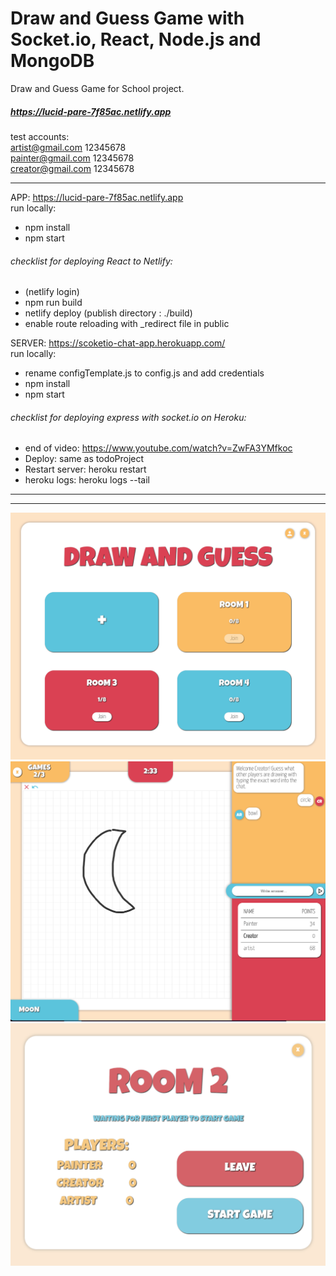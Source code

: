 # Draw and Guess Game with Socket.io, React, Node.js and MongoDB

Draw and Guess Game for School project.

##### https://lucid-pare-7f85ac.netlify.app
test accounts:
<br />
artist@gmail.com 12345678 <br />
painter@gmail.com 12345678 <br />
creator@gmail.com 12345678 <br />

<hr/>

APP: https://lucid-pare-7f85ac.netlify.app
<br />
run locally:
- npm install
- npm start

###### checklist for deploying React to Netlify:
- (netlify login)
- npm run build
- netlify deploy (publish directory : ./build)
- enable route reloading with _redirect file in public

SERVER: https://scoketio-chat-app.herokuapp.com/
<br />
run locally: 
- rename configTemplate.js to config.js and add credentials
- npm install
- npm start

###### checklist for deploying express with socket.io on Heroku:
- end of video: https://www.youtube.com/watch?v=ZwFA3YMfkoc
- Deploy: same as todoProject
- Restart server: heroku restart
- heroku logs: heroku logs --tail
<hr/>

<hr/>

<img src="https://github.com/Kersic/DrawAndGuessGame/blob/master/screenshots/Screenshot3.png" width="600">
<img src="https://github.com/Kersic/DrawAndGuessGame/blob/master/screenshots/Screenshot2.png" width="600">
<img src="https://github.com/Kersic/DrawAndGuessGame/blob/master/screenshots/Screenshot1.png" width="600">
